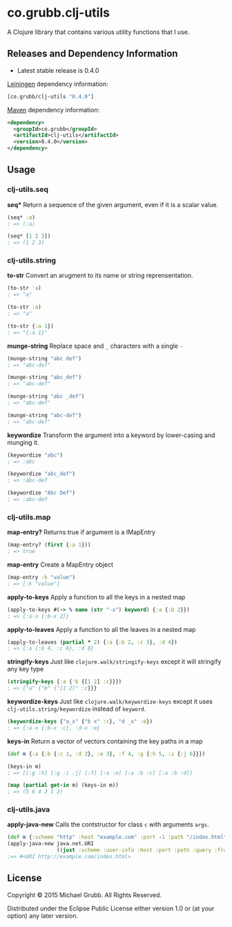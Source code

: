 # co.grubb.clj-utils

A Clojure library that contains various utility functions that I use.

## Releases and Dependency Information

* Latest stable release is 0.4.0

[Leiningen](http://leiningen.org/) dependency information:

```clojure
[co.grubb/clj-utils "0.4.0"]
```

[Maven](http://maven.apache.org/) dependency information:

```xml
<dependency>
  <groupId>co.grubb</groupId>
  <artifactId>clj-utils</artifactId>
  <version>0.4.0</version>
</dependency>
```

## Usage

### clj-utils.seq

__seq*__
Return a sequence of the given argument, even if it is a scalar value.
```clojure
(seq* :a)
; => (:a)

(seq* [1 2 3])
; => (1 2 3)
```
### clj-utils.string

__to-str__
Convert an arugment to its name or string reprensentation.
```clojure
(to-str 'a)
; => "a"

(to-str :a)
; => "a"

(to-str {:a 1})
; => "{:a 1}"
```
__munge-string__
Replace space and `_` characters with a single `-`
```clojure
(munge-string "abc def")
; => "abc-def"

(munge-string "abc_def")
; => "abc-def"

(munge-string "abc _def")
; => "abc-def"

(munge-string "abc-def")
; => "abc-def"
```

__keywordize__
Transform the argument into a keyword by lower-casing and munging it.
```clojure
(keywordize "abc")
; => :abc

(keywordize "abc_def")
; => :abc-def

(keywordize "Abc Def")
; => :abc-def
```

### clj-utils.map

__map-entry?__ Returns true if argument is a IMapEntry
```clojure
(map-entry? (first {:a 1}))
; => true
```

__map-entry__ Create a MapEntry object
```clojure
(map-entry :k "value")
; => [:k "value"]
```

__apply-to-keys__ Apply a function to all the keys in a nested map
```clojure
(apply-to-keys #(-> % name (str "-x") keyword) {:a {:b 2}})
; => {:a-x {:b-x 2}}
```

__apply-to-leaves__ Apply a function to all the leaves in a nested map
```clojure
(apply-to-leaves (partial * 2) {:a {:b 2, :c 3}, :d 4})
; => {:a {:b 4, :c 6}, :d 8}
```

__stringify-keys__ Just like `clojure.walk/stringify-keys` except it will stringify any key type
```clojure
(stringify-keys {:a {'b {[1 2] :c}}})
; => {"a" {"b" {"[1 2]" :c}}}
```

__keywordize-keys__ Just like `clojure.walk/keywordize-keys` except it uses `clj-utils.string/keywordize` instead of `keyword`.
```clojure
(keywordize-keys {"a_x" {"b x" :c}, "d _x" :e})
; => {:a-x {:b-x :c}, :d-x :e}
```

__keys-in__ Return a vector of vectors containing the key paths in a map
```clojure
(def m {:a {:b {:c 1, :d 2}, :e 3}, :f 4, :g {:h 5, :i {:j 6}}})

(keys-in m)
; => [[:g :h] [:g :i :j] [:f] [:a :e] [:a :b :c] [:a :b :d]]

(map (partial get-in m) (keys-in m))
; => (5 6 4 3 1 2)
```

### clj-utils.java

__apply-java-new__ Calls the contstructor for class `c` with arguments `args`.
```clojure
(def m {:scheme "http" :host "example.com" :port -1 :path "/index.html"})
(apply-java-new java.net.URI
                ((juxt :scheme :user-info :host :port :path :query :fragment} m)))
;=> #<URI http://example.com/index.html>
```

## License

Copyright © 2015 Michael Grubb. All Rights Reserved.

Distributed under the Eclipse Public License either version 1.0 or (at
your option) any later version.
